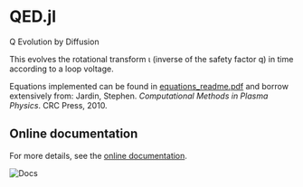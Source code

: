 # QED.jl

Q Evolution by Diffusion

This evolves the rotational transform ι (inverse of the safety factor q) in time according to a loop voltage.

Equations implemented can be found in [equations_readme.pdf](equations_readme.pdf) and borrow extensively from:
Jardin, Stephen. *Computational Methods in Plasma Physics*. CRC Press, 2010.

## Online documentation
For more details, see the [online documentation](https://projecttorreypines.github.io/QED.jl/dev).

![Docs](https://github.com/ProjectTorreyPines/QED.jl/actions/workflows/make_docs.yml/badge.svg)
